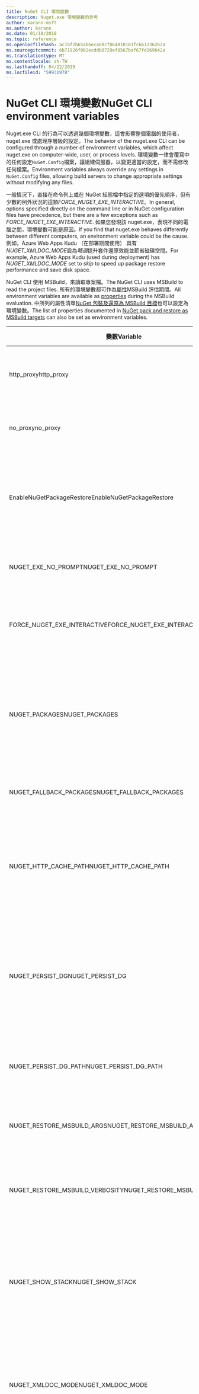 ```yaml
---
title: NuGet CLI 環境變數
description: Nuget.exe 環境變數的參考
author: karann-msft
ms.author: karann
ms.date: 01/18/2018
ms.topic: reference
ms.openlocfilehash: ac1bf2b65ab6ec4e8cf864810181fc661236262a
ms.sourcegitcommit: 6b71926f062ecddb8729ef8567baf67fd269642a
ms.translationtype: MT
ms.contentlocale: zh-TW
ms.lasthandoff: 04/22/2019
ms.locfileid: "59931978"
---
```

# <a name="nuget-cli-environment-variables"></a><span data-ttu-id="20c6b-103">NuGet CLI 環境變數</span><span class="sxs-lookup"><span data-stu-id="20c6b-103">NuGet CLI environment variables</span></span>

<span data-ttu-id="20c6b-104">Nuget.exe CLI 的行為可以透過幾個環境變數，這會影響整個電腦的使用者，nuget.exe 或處理序層級的設定。</span><span class="sxs-lookup"><span data-stu-id="20c6b-104">The behavior of the nuget.exe CLI can be configured through a number of environment variables, which affect nuget.exe on computer-wide, user, or process levels.</span></span> <span data-ttu-id="20c6b-105">環境變數一律會覆寫中的任何設定`NuGet.Config`檔案，讓組建伺服器，以變更適當的設定，而不需修改任何檔案。</span><span class="sxs-lookup"><span data-stu-id="20c6b-105">Environment variables always override any settings in `NuGet.Config` files, allowing build servers to change appropriate settings without modifying any files.</span></span>

<span data-ttu-id="20c6b-106">一般情況下，直接在命令列上或在 NuGet 組態檔中指定的選項的優先順序，但有少數的例外狀況的這類*FORCE_NUGET_EXE_INTERACTIVE*。</span><span class="sxs-lookup"><span data-stu-id="20c6b-106">In general, options specified directly on the command line or in NuGet configuration files have precedence, but there are a few exceptions such as *FORCE_NUGET_EXE_INTERACTIVE*.</span></span> <span data-ttu-id="20c6b-107">如果您發現該 nuget.exe，表現不同的電腦之間，環境變數可能是原因。</span><span class="sxs-lookup"><span data-stu-id="20c6b-107">If you find that nuget.exe behaves differently between different computers, an environment variable could be the cause.</span></span> <span data-ttu-id="20c6b-108">例如，Azure Web Apps Kudu （在部署期間使用） 具有*NUGET_XMLDOC_MODE*設為*略過*提升套件還原效能並節省磁碟空間。</span><span class="sxs-lookup"><span data-stu-id="20c6b-108">For example, Azure Web Apps Kudu (used during deployment) has *NUGET_XMLDOC_MODE* set to *skip* to speed up package restore performance and save disk space.</span></span>

<span data-ttu-id="20c6b-109">NuGet CLI 使用 MSBuild，來讀取專案檔。</span><span class="sxs-lookup"><span data-stu-id="20c6b-109">The NuGet CLI uses MSBuild to read the project files.</span></span> <span data-ttu-id="20c6b-110">所有的環境變數都可作為[屬性](/visualstudio/msbuild/msbuild-command-line-reference)MSBuild 評估期間。</span><span class="sxs-lookup"><span data-stu-id="20c6b-110">All environment variables are available as [properties](/visualstudio/msbuild/msbuild-command-line-reference) during the MSBuild evaluation.</span></span>
<span data-ttu-id="20c6b-111">中所列的屬性清單[NuGet 包裝及還原為 MSBuild 目標](../reference/msbuild-targets.md#restore-properties)也可以設定為環境變數。</span><span class="sxs-lookup"><span data-stu-id="20c6b-111">The list of properties documented in [NuGet pack and restore as MSBuild targets](../reference/msbuild-targets.md#restore-properties) can also be set as environment variables.</span></span>

| <span data-ttu-id="20c6b-112">變數</span><span class="sxs-lookup"><span data-stu-id="20c6b-112">Variable</span></span> | <span data-ttu-id="20c6b-113">描述</span><span class="sxs-lookup"><span data-stu-id="20c6b-113">Description</span></span> | <span data-ttu-id="20c6b-114">備註</span><span class="sxs-lookup"><span data-stu-id="20c6b-114">Remarks</span></span> |
| --- | --- | --- |
| <span data-ttu-id="20c6b-115">http_proxy</span><span class="sxs-lookup"><span data-stu-id="20c6b-115">http_proxy</span></span> | <span data-ttu-id="20c6b-116">NuGet HTTP 作業所使用的 http proxy。</span><span class="sxs-lookup"><span data-stu-id="20c6b-116">Http proxy used for NuGet HTTP operations.</span></span> | <span data-ttu-id="20c6b-117">這會指定為`http://<username>:<password>@proxy.com`。</span><span class="sxs-lookup"><span data-stu-id="20c6b-117">This would be specified as `http://<username>:<password>@proxy.com`.</span></span> |
| <span data-ttu-id="20c6b-118">no_proxy</span><span class="sxs-lookup"><span data-stu-id="20c6b-118">no_proxy</span></span> | <span data-ttu-id="20c6b-119">設定使用 proxy 略過的網域。</span><span class="sxs-lookup"><span data-stu-id="20c6b-119">Configures domains to bypass from using proxy.</span></span> | <span data-ttu-id="20c6b-120">指定為逗號 （，） 分隔的網域。</span><span class="sxs-lookup"><span data-stu-id="20c6b-120">Specified as domains separated by comma (,).</span></span> |
| <span data-ttu-id="20c6b-121">EnableNuGetPackageRestore</span><span class="sxs-lookup"><span data-stu-id="20c6b-121">EnableNuGetPackageRestore</span></span> | <span data-ttu-id="20c6b-122">如果 NuGet 應以隱含方式授與同意，所還原的套件的旗標。</span><span class="sxs-lookup"><span data-stu-id="20c6b-122">Flag for if NuGet should implicitly grant consent if that's required by package on restore.</span></span> | <span data-ttu-id="20c6b-123">指定的旗標會被視為 *，則為 true*或是*1*，未設定任何其他視為旗標的值。</span><span class="sxs-lookup"><span data-stu-id="20c6b-123">Specified flag is treated as *true* or *1*, any other value treated as flag not set.</span></span> |
| <span data-ttu-id="20c6b-124">NUGET_EXE_NO_PROMPT</span><span class="sxs-lookup"><span data-stu-id="20c6b-124">NUGET_EXE_NO_PROMPT</span></span> | <span data-ttu-id="20c6b-125">可防止提示輸入認證的 exe。</span><span class="sxs-lookup"><span data-stu-id="20c6b-125">Prevents the exe for prompting for credentials.</span></span> | <span data-ttu-id="20c6b-126">任何值，除了 null 或空字串會被視為此旗標集/true。</span><span class="sxs-lookup"><span data-stu-id="20c6b-126">Any value except null or empty string will be treated as this flag set/true.</span></span> |
| <span data-ttu-id="20c6b-127">FORCE_NUGET_EXE_INTERACTIVE</span><span class="sxs-lookup"><span data-stu-id="20c6b-127">FORCE_NUGET_EXE_INTERACTIVE</span></span> | <span data-ttu-id="20c6b-128">若要強制互動模式的全域環境變數。</span><span class="sxs-lookup"><span data-stu-id="20c6b-128">Global environment variable to force interactive mode.</span></span> | <span data-ttu-id="20c6b-129">任何值，除了 null 或空字串會被視為此旗標集/true。</span><span class="sxs-lookup"><span data-stu-id="20c6b-129">Any value except null or empty string will be treated as this flag set/true.</span></span> |
| <span data-ttu-id="20c6b-130">NUGET_PACKAGES</span><span class="sxs-lookup"><span data-stu-id="20c6b-130">NUGET_PACKAGES</span></span> | <span data-ttu-id="20c6b-131">若要使用的路徑*全域套件*資料夾上所述[管理全域套件和快取資料夾](../consume-packages/managing-the-global-packages-and-cache-folders.md)。</span><span class="sxs-lookup"><span data-stu-id="20c6b-131">Path to use for the *global-packages* folder as described on [Managing the global packages and cache folders](../consume-packages/managing-the-global-packages-and-cache-folders.md).</span></span> | <span data-ttu-id="20c6b-132">指定為絕對路徑。</span><span class="sxs-lookup"><span data-stu-id="20c6b-132">Specified as absolute path.</span></span> |
| <span data-ttu-id="20c6b-133">NUGET_FALLBACK_PACKAGES</span><span class="sxs-lookup"><span data-stu-id="20c6b-133">NUGET_FALLBACK_PACKAGES</span></span> | <span data-ttu-id="20c6b-134">後援的全域套件資料夾。</span><span class="sxs-lookup"><span data-stu-id="20c6b-134">Global fallback packages folders.</span></span> | <span data-ttu-id="20c6b-135">以分號 （;） 分隔的絕對的資料夾路徑。</span><span class="sxs-lookup"><span data-stu-id="20c6b-135">Absolute folder paths separated by semicolon (;).</span></span> |
| <span data-ttu-id="20c6b-136">NUGET_HTTP_CACHE_PATH</span><span class="sxs-lookup"><span data-stu-id="20c6b-136">NUGET_HTTP_CACHE_PATH</span></span> | <span data-ttu-id="20c6b-137">若要使用的路徑*http 快取*資料夾上所述[管理全域套件和快取資料夾](../consume-packages/managing-the-global-packages-and-cache-folders.md)。</span><span class="sxs-lookup"><span data-stu-id="20c6b-137">Path to use for the *http-cache* folder as described on [Managing the global packages and cache folders](../consume-packages/managing-the-global-packages-and-cache-folders.md).</span></span> | <span data-ttu-id="20c6b-138">指定為絕對路徑。</span><span class="sxs-lookup"><span data-stu-id="20c6b-138">Specified as absolute path.</span></span> |
| <span data-ttu-id="20c6b-139">NUGET_PERSIST_DG</span><span class="sxs-lookup"><span data-stu-id="20c6b-139">NUGET_PERSIST_DG</span></span> | <span data-ttu-id="20c6b-140">表示是否應該保存 dg 檔案 （從 MSBuild 所收集的資料） 的旗標。</span><span class="sxs-lookup"><span data-stu-id="20c6b-140">Flag indicating if dg files (data collected from MSBuild) should be persisted.</span></span> | <span data-ttu-id="20c6b-141">指定為 *，則為 true*或是*false* （預設值），如果未設定 NUGET_PERSIST_DG_PATH 會儲存到暫存目錄 （NuGetScratch 資料夾在目前環境的暫存目錄中）。</span><span class="sxs-lookup"><span data-stu-id="20c6b-141">Specified as *true* or *false* (default), if NUGET_PERSIST_DG_PATH not set will be stored to temporary directory (NuGetScratch folder in current environment temp directory).</span></span> |
| <span data-ttu-id="20c6b-142">NUGET_PERSIST_DG_PATH</span><span class="sxs-lookup"><span data-stu-id="20c6b-142">NUGET_PERSIST_DG_PATH</span></span> | <span data-ttu-id="20c6b-143">保存通訊群組檔案的路徑。</span><span class="sxs-lookup"><span data-stu-id="20c6b-143">Path to persist dg files.</span></span> | <span data-ttu-id="20c6b-144">指定為絕對路徑，此選項時才會使用*NUGET_PERSIST_DG*設為 true。</span><span class="sxs-lookup"><span data-stu-id="20c6b-144">Specified as absolute path, this option is only used when *NUGET_PERSIST_DG* is set to true.</span></span> |
| <span data-ttu-id="20c6b-145">NUGET_RESTORE_MSBUILD_ARGS</span><span class="sxs-lookup"><span data-stu-id="20c6b-145">NUGET_RESTORE_MSBUILD_ARGS</span></span> | <span data-ttu-id="20c6b-146">設定額外的 MSBuild 引數。</span><span class="sxs-lookup"><span data-stu-id="20c6b-146">Sets additional MSBuild arguments.</span></span> | |
| <span data-ttu-id="20c6b-147">NUGET_RESTORE_MSBUILD_VERBOSITY</span><span class="sxs-lookup"><span data-stu-id="20c6b-147">NUGET_RESTORE_MSBUILD_VERBOSITY</span></span> | <span data-ttu-id="20c6b-148">設定 MSBuild 記錄詳細資訊。</span><span class="sxs-lookup"><span data-stu-id="20c6b-148">Sets the MSBuild log verbosity.</span></span> | <span data-ttu-id="20c6b-149">預設值是*安靜*("/ v: q")。</span><span class="sxs-lookup"><span data-stu-id="20c6b-149">Default is *quiet* ("/v:q").</span></span> <span data-ttu-id="20c6b-150">可能的值*q [uiet]*， *m [inimal]*， *n [ormal]*， *d [etailed]*，以及*diag [nostic]*。</span><span class="sxs-lookup"><span data-stu-id="20c6b-150">Possible values *q[uiet]*, *m[inimal]*, *n[ormal]*, *d[etailed]*, and *diag[nostic]*.</span></span> |
| <span data-ttu-id="20c6b-151">NUGET_SHOW_STACK</span><span class="sxs-lookup"><span data-stu-id="20c6b-151">NUGET_SHOW_STACK</span></span> | <span data-ttu-id="20c6b-152">判斷是否應該向使用者顯示完整的例外狀況 （包括堆疊追蹤）。</span><span class="sxs-lookup"><span data-stu-id="20c6b-152">Determines whether the full exception (including stack trace) should be displayed to the user.</span></span> | <span data-ttu-id="20c6b-153">指定為*真*或是*false* （預設值）。</span><span class="sxs-lookup"><span data-stu-id="20c6b-153">Specified as *true* or *false* (default).</span></span> |
| <span data-ttu-id="20c6b-154">NUGET_XMLDOC_MODE</span><span class="sxs-lookup"><span data-stu-id="20c6b-154">NUGET_XMLDOC_MODE</span></span> | <span data-ttu-id="20c6b-155">決定應該如何處理組件 XML 文件檔解壓縮。</span><span class="sxs-lookup"><span data-stu-id="20c6b-155">Determines how assemblies XML documentation file extraction should be handled.</span></span> | <span data-ttu-id="20c6b-156">支援的模式如下*略過*（不要擷取 XML 文件檔案），*壓縮*（儲存為 zip 封存的 XML 文件檔案） 或*none* （預設值，視為一般的 XML 文件檔案檔案）。</span><span class="sxs-lookup"><span data-stu-id="20c6b-156">Supported modes are *skip* (do not extract XML documentation files), *compress* (store XML doc files as a zip archive) or *none* (default, treat XML doc files as regular files).</span></span> |
| <span data-ttu-id="20c6b-157">NUGET_CERT_REVOCATION_MODE</span><span class="sxs-lookup"><span data-stu-id="20c6b-157">NUGET_CERT_REVOCATION_MODE</span></span> | <span data-ttu-id="20c6b-158">決定如何撤銷狀態檢查用來簽署封裝的憑證，簽署的套件會安裝或還原時，會執行。</span><span class="sxs-lookup"><span data-stu-id="20c6b-158">Determines how the revocation status check of the certificate used to sign a package, is performed when a signed package is installed or restored.</span></span> <span data-ttu-id="20c6b-159">如果未設定，預設為`online`。</span><span class="sxs-lookup"><span data-stu-id="20c6b-159">When not set, defaults to `online`.</span></span>| <span data-ttu-id="20c6b-160">可能的值*線上*（預設值），*離線*。</span><span class="sxs-lookup"><span data-stu-id="20c6b-160">Possible values *online* (default), *offline*.</span></span>  <span data-ttu-id="20c6b-161">相關[NU3028](../reference/errors-and-warnings/NU3028.md)</span><span class="sxs-lookup"><span data-stu-id="20c6b-161">Related to [NU3028](../reference/errors-and-warnings/NU3028.md)</span></span> |

